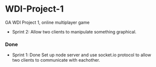 # WDI-Project-1
GA WDI Project 1, online multiplayer game


* Sprint 2:
Allow two clients to manipulate something graphical.

### Done 

* Sprint 1: Done
Set up node server and use socket.io protocol to allow two clients to communicate with eachother.